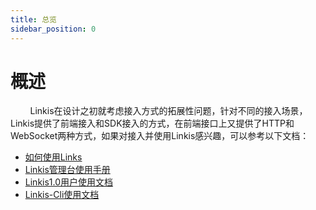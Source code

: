 ```yaml
---
title: 总览
sidebar_position: 0
---
```


# 概述

&nbsp;&nbsp;&nbsp;&nbsp;&nbsp;&nbsp;&nbsp;&nbsp;Linkis在设计之初就考虑接入方式的拓展性问题，针对不同的接入场景，Linkis提供了前端接入和SDK接入的方式，在前端接口上又提供了HTTP和WebSocket两种方式，如果对接入并使用Linkis感兴趣，可以参考以下文档：  

- [如何使用Links](how_to_use.md)  
- [Linkis管理台使用手册](console_user_manual.md)  
- [Linkis1.0用户使用文档](user_manual.md)  
- [Linkis-Cli使用文档](linkiscli_usage.md)